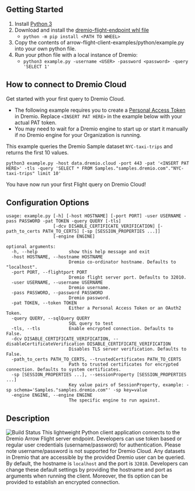 
## Getting Started
1. Install [Python 3](https://www.python.org/downloads/)
2. Download and install the [dremio-flight-endpoint whl file](https://github.com/dremio-hub/arrow-flight-client-examples/releases)
    - `python -m pip install <PATH TO WHEEL>` 
3. Copy the contents of arrow-flight-client-examples/python/example.py into your own python file. 
4. Run your pthon file with a local instance of Dremio:
    - `python3 example.py -username <USER> -password <password> -query 'SELECT 1'`

## How to connect to Dremio Cloud

Get started with your first query to Dremio Cloud.

* The following example requires you to create a [Personal Access Token](https://docs.dremio.com/cloud/security/authentication/personal-access-token/) in Dremio. Replace ```<INSERT PAT HERE>``` in the example below with your actual PAT token.
* You may need to wait for a Dremio engine to start up or start it manually if no Dremio engine for your Organization is running.

This example queries the Dremio Sample dataset ```NYC-taxi-trips``` and returns the first 10 values.

```python3 example.py -host data.dremio.cloud -port 443 -pat '<INSERT PAT HERE>' -tls -query 'SELECT * FROM Samples."samples.dremio.com"."NYC-taxi-trips" limit 10'```

You have now run your first Flight query on Dremio Cloud!

## Configuration Options

```
usage: example.py [-h] [-host HOSTNAME] [-port PORT] -user USERNAME -pass PASSWORD -pat TOKEN -query QUERY [-tls]
                  [-dcv DISABLE_CERTIFICATE_VERIFICATION] [-path_to_certs PATH_TO_CERTS] [-sp [SESSION_PROPERTIES ...]]
                  [-engine ENGINE]

optional arguments:
  -h, --help            show this help message and exit
  -host HOSTNAME, --hostname HOSTNAME
                        Dremio co-ordinator hostname. Defaults to "localhost".
  -port PORT, --flightport PORT
                        Dremio flight server port. Defaults to 32010.
  -user USERNAME, --username USERNAME
                        Dremio username.
  -pass PASSWORD, --password PASSWORD
                        Dremio password.
  -pat TOKEN, --token TOKEN
                        Either a Personal Access Token or an OAuth2 Token.
  -query QUERY, --sqlQuery QUERY
                        SQL query to test
  -tls, --tls           Enable encrypted connection. Defaults to False.
  -dcv DISABLE_CERTIFICATE_VERIFICATION, --disableCertificateVerification DISABLE_CERTIFICATE_VERIFICATION
                        Disables TLS server verification. Defaults to False.
  -path_to_certs PATH_TO_CERTS, --trustedCertificates PATH_TO_CERTS
                        Path to trusted certificates for encrypted connection. Defaults to system certificates.
  -sp [SESSION_PROPERTIES ...], --sessionProperty [SESSION_PROPERTIES ...]
                        Key value pairs of SessionProperty, example: -sp schema='Samples."samples.dremio.com"' -sp key=value
  -engine ENGINE, --engine ENGINE
                        The specific engine to run against.

```

## Description
![Build Status](https://github.com/dremio-hub/arrow-flight-client-examples/workflows/python-build/badge.svg)
This lightweight Python client application connects to the Dremio Arrow Flight server endpoint. Developers can use token based or regular user credentials (username/password) for authentication. Please note username/password is not supported for Dremio Cloud. Any datasets in Dremio that are accessible by the provided Dremio user can be queried. By default, the hostname is `localhost` and the port is `32010`. Developers can change these default settings by providing the hostname and port as arguments when running the client.
Moreover, the tls option can be provided to establish an encrypted connection.